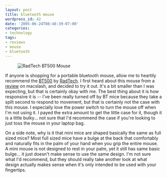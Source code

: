 ```yaml
---
layout: post
title: bluetooth mouse
wordpress_id: 42
date: '2005-06-24T08:48:39-07:00'
categories:
- technology
tags:
- reviews
- mouse
- bluetooth
---
```

<figure class="alignleft">
  <img src="bt500.jpg" alt="RadTech BT500 Mouse">
</figure>

If anyone is shopping for a portable bluetooth mouse, allow me to heartily recommend the [BT500][] by [RadTech][].  I
first heard about this mouse from a [review][] on macslash, and decided to try it out.  It's a bit smaller than I was
expecting, but that is certainly okay with me.  The best thing about it is how responsive it is -- I've been really
turned off by BT mice because they take a split second to respond to movement, but that is certainly not the case with
this mouse.  I especially love the power switch to turn the mouse off when I'm not using it.  I payed the extra amount
to get the little case for it, though it is a little bulky... not sure that I'd recommend the case if you're looking to
just toss the mouse in your laptop bag.

On a side note, why is it that mini mice are shaped basically the same as full sized mice?  Most full sized mice have a
bulge at the back that comfortably and naturally fits in the palm of your hand when you grip the entire mouse.  A mini
mouse is not designed to rest in your palm, yet it still has same basic bulge... it just doesn't make sense to use the
same design.  I'm not sure what I'd recommend, but they should really take another look at what design actually makes
sense when it's only intended to be used with your fingertips.

[BT500]: http://www.radtech.us/Products/BT500.aspx
[RadTech]: http://www.radtech.us/
[review]: http://macslash.org/article.pl?sid=05/05/31/1058257

